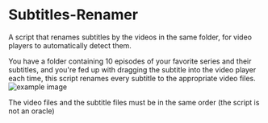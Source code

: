 # Subtitles-Renamer
A script that renames subtitles by the videos in the same folder, for video players to automatically detect them.

You have a folder containing 10 episodes of your favorite series and their subtitles, and you're fed up with dragging the subtitle into the video player each time, this script renames every subtitle to the appropriate video files.
![example image](https://i.imgur.com/VV6K9ro.png)

The video files and the subtitle files must be in the same order (the script is not an oracle)

